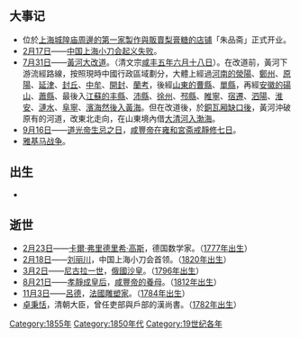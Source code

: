 ## 大事记

  - 位於[上海城隍庙周邊的第一家製作與販賣](../Page/上海城隍庙.md "wikilink")[梨膏糖的店铺](../Page/梨膏糖.md "wikilink")「朱品斋」正式开业。
  - [2月17日](../Page/2月17日.md "wikilink")——[中国](../Page/中国.md "wikilink")[上海](../Page/上海.md "wikilink")[小刀会](../Page/小刀会.md "wikilink")[起义失败](../Page/起义.md "wikilink")。
  - [7月31日](../Page/7月31日.md "wikilink")——[黃河大改道](../Page/咸丰黄河大改道.md "wikilink")。（清文宗[咸丰五年六月十八日](../Page/咸丰_\(年号\).md "wikilink")）。在改道前，黃河下游流經路線，按照現時中國行政區域劃分，大體上經過[河南的](../Page/河南.md "wikilink")[滎陽](../Page/滎陽.md "wikilink")、[鄭州](../Page/鄭州.md "wikilink")、[原陽](../Page/原陽.md "wikilink")、[延津](../Page/延津.md "wikilink")、[封丘](../Page/封丘.md "wikilink")、[中牟](../Page/中牟.md "wikilink")、[開封](../Page/開封.md "wikilink")、[蘭考](../Page/蘭考.md "wikilink")，後經[山東的](../Page/山東.md "wikilink")[曹縣](../Page/曹縣.md "wikilink")、[單縣](../Page/單縣.md "wikilink")，再經[安徽的](../Page/安徽.md "wikilink")[碭山](../Page/碭山.md "wikilink")、[蕭縣](../Page/蕭縣.md "wikilink")、最後入[江蘇的](../Page/江蘇.md "wikilink")[丰縣](../Page/丰縣.md "wikilink")、[沛縣](../Page/沛縣.md "wikilink")、[徐州](../Page/徐州.md "wikilink")、[邳縣](../Page/邳縣.md "wikilink")、[睢寧](../Page/睢寧.md "wikilink")、[宿遷](../Page/宿迁县_\(唐朝\).md "wikilink")、[泗陽](../Page/泗陽.md "wikilink")、[淮安](../Page/淮安.md "wikilink")、[漣水](../Page/漣水.md "wikilink")、[阜寧](../Page/阜寧.md "wikilink")、[濱海然後入](../Page/濱海.md "wikilink")[黃海](../Page/黃海.md "wikilink")。但在改道後，於[銅瓦厢缺口後](../Page/銅瓦厢.md "wikilink")，黃河沖破原有的河道，改東北走向，在山東境內借[大清河入](../Page/大清河.md "wikilink")[渤海](../Page/渤海.md "wikilink")。
  - [9月16日](../Page/9月16日.md "wikilink")——[道光帝](../Page/道光帝.md "wikilink")[生忌之日](../Page/生忌.md "wikilink")，[咸豐帝在](../Page/咸豐帝.md "wikilink")[雍和宮](../Page/雍和宮.md "wikilink")[斋戒靜修七日](../Page/斋戒.md "wikilink")。
  - [雅基马战争](../Page/雅基马战争.md "wikilink")。

## 出生

  -
## 逝世

  - [2月23日](../Page/2月23日.md "wikilink")——[卡爾·弗里德里希·高斯](../Page/卡爾·弗里德里希·高斯.md "wikilink")，德国数学家。（[1777年出生](../Page/1777年.md "wikilink")）
  - [2月18日](../Page/2月18日.md "wikilink")——[刘丽川](../Page/刘丽川.md "wikilink")，中国上海小刀会首领。（[1820年出生](../Page/1820年.md "wikilink")）
  - [3月2日](../Page/3月2日.md "wikilink")——[尼古拉一世](../Page/尼古拉一世_\(俄國\).md "wikilink")，[俄國沙皇](../Page/俄國.md "wikilink")。（[1796年出生](../Page/1796年.md "wikilink")）
  - [8月21日](../Page/8月21日.md "wikilink")——[孝靜成皇后](../Page/孝靜成皇后.md "wikilink")，[咸豐帝的養母](../Page/咸豐帝.md "wikilink")。（[1812年出生](../Page/1812年.md "wikilink")）
  - [11月3日](../Page/11月3日.md "wikilink")——[呂德](../Page/呂德.md "wikilink")，[法國雕塑家](../Page/法國.md "wikilink")。（[1784年出生](../Page/1784年.md "wikilink")）
  - [卓秉恬](../Page/卓秉恬.md "wikilink")，清朝大臣，曾任吏部與戶部的漢尚書。（[1782年出生](../Page/1782年.md "wikilink")）

[Category:1855年](https://zh.wikipedia.org/wiki/Category:1855年 "wikilink")
[Category:1850年代](https://zh.wikipedia.org/wiki/Category:1850年代 "wikilink")
[Category:19世纪各年](https://zh.wikipedia.org/wiki/Category:19世纪各年 "wikilink")